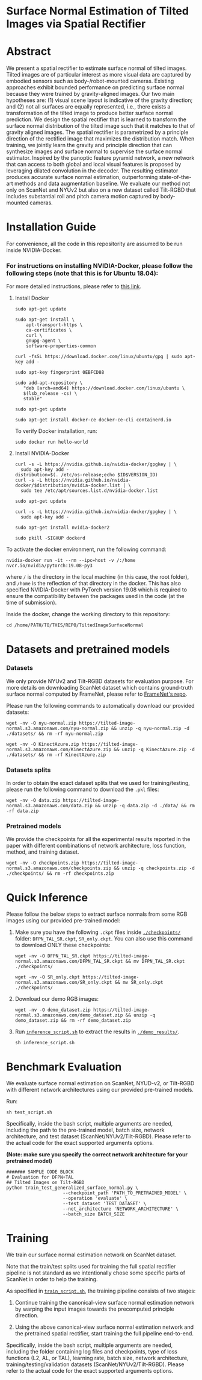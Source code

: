# Surface Normal Estimation of Tilted Images via Spatial Rectifier

# Abstract

We present a spatial rectifier to estimate surface normal of tilted images. 
Tilted images are of particular interest as more visual data are captured by embodied sensors such as body-/robot-mounted cameras. Existing approaches exhibit bounded performance on predicting surface normal because they were trained by gravity-aligned images. 
Our two main hypotheses are: (1) visual scene layout is indicative of the gravity direction; and 
(2) not all surfaces are equally represented, i.e., there exists a transformation of the tilted image to produce better surface normal prediction. 
We design the spatial rectifier that is learned to transform the surface normal distribution of the tilted image such that it matches to that of gravity aligned images. 
The spatial rectifier is parametrized by a principle direction of the rectified image that maximizes the distribution match. 
When training, we jointly learn the gravity and principle direction that can synthesize images and surface normal to supervise the surface normal estimator. 
Inspired by the panoptic feature pyramid network, a new network that can access to both global and local visual features is proposed by leveraging dilated convolution in the decoder. The resulting estimator produces accurate surface normal estimation, outperforming state-of-the-art methods and data augmentation baseline. 
We evaluate our method not only on ScanNet and NYUv2 but also on a new dataset called Tilt-RGBD that includes substantial roll and pitch camera motion captured by body-mounted cameras.

# Installation Guide
For convenience, all the code in this repositority are assumed to be run inside NVIDIA-Docker. 

### For instructions on installing NVIDIA-Docker, please follow the following steps (note that this is for Ubuntu 18.04):

For more detailed instructions, please refer to [this link](https://cnvrg.io/how-to-setup-docker-and-nvidia-docker-2-0-on-ubuntu-18-04/).
1. Install Docker

    ```
    sudo apt-get update
    
    sudo apt-get install \
        apt-transport-https \
        ca-certificates \
        curl \
        gnupg-agent \
        software-properties-common
        
    curl -fsSL https://download.docker.com/linux/ubuntu/gpg | sudo apt-key add -
    
    sudo apt-key fingerprint 0EBFCD88
    
    sudo add-apt-repository \
       "deb [arch=amd64] https://download.docker.com/linux/ubuntu \
       $(lsb_release -cs) \
       stable"
    
    sudo apt-get update
    
    sudo apt-get install docker-ce docker-ce-cli containerd.io
    ```
    
    To verify Docker installation, run:

    ```
    sudo docker run hello-world
    ```

2. Install NVIDIA-Docker

    ```
    curl -s -L https://nvidia.github.io/nvidia-docker/gpgkey | \
      sudo apt-key add -
    distribution=$(. /etc/os-release;echo $ID$VERSION_ID)
    curl -s -L https://nvidia.github.io/nvidia-docker/$distribution/nvidia-docker.list | \
      sudo tee /etc/apt/sources.list.d/nvidia-docker.list
      
    sudo apt-get update
    
    curl -s -L https://nvidia.github.io/nvidia-docker/gpgkey | \
      sudo apt-key add -
    
    sudo apt-get install nvidia-docker2
    
    sudo pkill -SIGHUP dockerd
    ```

To activate the docker environment, run the following command:

```
nvidia-docker run -it --rm --ipc=host -v /:/home nvcr.io/nvidia/pytorch:19.08-py3
```

where `/` is the directory in the local machine (in this case, the root folder), and `/home` is the reflection of that directory in the docker. 
This has also specified NVIDIA-Docker with PyTorch version 19.08 which is required to ensure the compatibility 
between the packages used in the code (at the time of submission).

Inside the docker, change the working directory to this repository: 
```
cd /home/PATH/TO/THIS/REPO/TiltedImageSurfaceNormal
```

# Datasets and pretrained models

### Datasets

We only provide NYUv2 and Tilt-RGBD datasets for evaluation purpose. For more details on downloading ScanNet dataset which contains ground-truth surface normal computed by FrameNet, 
please refer to [FrameNet's repo](https://github.com/hjwdzh/FrameNet/tree/master/src).

Please run the following commands to automatically download our provided datasets:

```
wget -nv -O nyu-normal.zip https://tilted-image-normal.s3.amazonaws.com/nyu-normal.zip && unzip -q nyu-normal.zip -d ./datasets/ && rm -rf nyu-normal.zip

wget -nv -O KinectAzure.zip https://tilted-image-normal.s3.amazonaws.com/KinectAzure.zip && unzip -q KinectAzure.zip -d ./datasets/ && rm -rf KinectAzure.zip
```

### Datasets splits
In order to obtain the exact dataset splits that we used for training/testing, please run the following command to download the `.pkl` files:

```
wget -nv -O data.zip https://tilted-image-normal.s3.amazonaws.com/data.zip && unzip -q data.zip -d ./data/ && rm -rf data.zip
```

### Pretrained models

We provide the checkpoints for all the experimental results reported in the paper with different combinations of 
network architecture, loss function, method, and training dataset. 

```
wget -nv -O checkpoints.zip https://tilted-image-normal.s3.amazonaws.com/checkpoints.zip && unzip -q checkpoints.zip -d ./checkpoints/ && rm -rf checkpoints.zip
```


# Quick Inference

Please follow the below steps to extract surface normals from some RGB images using our provided pre-trained model:

1) Make sure you have the following `.ckpt` files inside [`./checkpoints/`](./checkpoints) folder: 
`DFPN_TAL_SR.ckpt`, `SR_only.ckpt`.
You can also use this command to download ONLY these checkpoints:

    ```
    wget -nv -O DFPN_TAL_SR.ckpt https://tilted-image-normal.s3.amazonaws.com/DFPN_TAL_SR.ckpt && mv DFPN_TAL_SR.ckpt ./checkpoints/
    
    wget -nv -O SR_only.ckpt https://tilted-image-normal.s3.amazonaws.com/SR_only.ckpt && mv SR_only.ckpt ./checkpoints/
    ```
2) Download our demo RGB images:

    ```
    wget -nv -O demo_dataset.zip https://tilted-image-normal.s3.amazonaws.com/demo_dataset.zip && unzip -q demo_dataset.zip && rm -rf demo_dataset.zip
    ```
3) Run [`inference_script.sh`](./inference_script.sh) to extract the results in [`./demo_results/`](./demo_results).

    ```
    sh inference_script.sh
    ```

# Benchmark Evaluation
We evaluate surface normal estimation on ScanNet, NYUD-v2, or Tilt-RGBD with different network architectures using our provided pre-trained models.

Run:
```
sh test_script.sh
```

Specifically, inside the bash script, multiple arguments are needed, including the path to the pre-trained model, batch size, network architecture, and test dataset (ScanNet/NYUv2/Tilt-RGBD).
Please refer to the actual code for the exact supported arguments options.

**(Note: make sure you specify the correct network architecture for your pretrained model)**

```
####### SAMPLE CODE BLOCK
# Evaluation for DFPN+TAL
## Tilted Images on Tilt-RGBD
python train_test_generalized_surface_normal.py \
                     --checkpoint_path 'PATH_TO_PRETRAINED_MODEL' \
                     --operation 'evaluate' \
                     --test_dataset 'TEST_DATASET' \
                     --net_architecture 'NETWORK_ARCHITECTURE' \
                     --batch_size BATCH_SIZE
```

# Training

We train our surface normal estimation network on ScanNet dataset. 

Note that the train/test splits used for training the full spatial rectifier pipeline is not standard as we 
intentionally chose some specific parts of ScanNet in order to help the training.

As specified in [`train_script.sh`](./train_script.sh), the training pipeline consists of two stages: 

1) Continue training the canonical-view surface normal estimation network by warping the input images towards the precomputed principle direction. 

2) Using the above canonical-view surface normal estimation network and the pretrained spatial rectifier, start training the full pipeline end-to-end.


Specifically, inside the bash script, multiple arguments are needed, including the folder containing log files and checkpoints,
type of loss functions (L2, AL, or TAL), learning rate, batch size, network architecture, training/testing/validation datasets (ScanNet/NYUv2/Tilt-RGBD). 
Please refer to the actual code for the exact supported arguments options.







